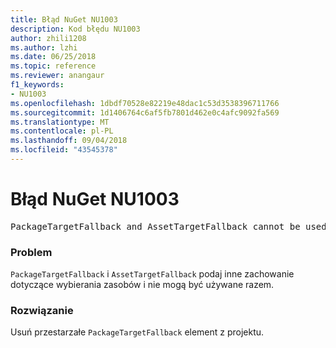 ```yaml
---
title: Błąd NuGet NU1003
description: Kod błędu NU1003
author: zhili1208
ms.author: lzhi
ms.date: 06/25/2018
ms.topic: reference
ms.reviewer: anangaur
f1_keywords:
- NU1003
ms.openlocfilehash: 1dbdf70528e82219e48dac1c53d3538396711766
ms.sourcegitcommit: 1d1406764c6af5fb7801d462e0c4afc9092fa569
ms.translationtype: MT
ms.contentlocale: pl-PL
ms.lasthandoff: 09/04/2018
ms.locfileid: "43545378"
---
```

# <a name="nuget-error-nu1003"></a>Błąd NuGet NU1003

<pre>PackageTargetFallback and AssetTargetFallback cannot be used together. Remove PackageTargetFallback(deprecated) references from the project environment.</pre>

### <a name="issue"></a>Problem
`PackageTargetFallback` i `AssetTargetFallback` podaj inne zachowanie dotyczące wybierania zasobów i nie mogą być używane razem.

### <a name="solution"></a>Rozwiązanie
Usuń przestarzałe `PackageTargetFallback` element z projektu.